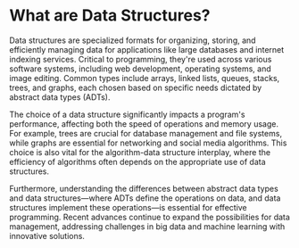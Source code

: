 # What are Data Structures?

Data structures are specialized formats for organizing, storing, and efficiently managing data for applications like large databases and internet indexing services. Critical to programming, they're used across various software systems, including web development, operating systems, and image editing. Common types include arrays, linked lists, queues, stacks, trees, and graphs, each chosen based on specific needs dictated by abstract data types (ADTs).

The choice of a data structure significantly impacts a program's performance, affecting both the speed of operations and memory usage. For example, trees are crucial for database management and file systems, while graphs are essential for networking and social media algorithms. This choice is also vital for the algorithm-data structure interplay, where the efficiency of algorithms often depends on the appropriate use of data structures.

Furthermore, understanding the differences between abstract data types and data structures—where ADTs define the operations on data, and data structures implement these operations—is essential for effective programming. Recent advances continue to expand the possibilities for data management, addressing challenges in big data and machine learning with innovative solutions.
